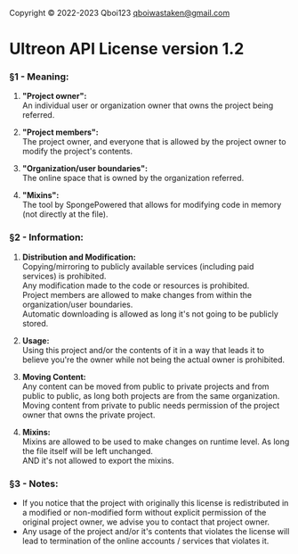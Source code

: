 Copyright © 2022-2023 Qboi123 <qboiwastaken@gmail.com>

# Ultreon API License version 1.2

### §1 - Meaning:
1. **"Project owner":**  
   An individual user or organization owner that owns the project being referred.

2. **"Project members":**  
   The project owner, and everyone that is allowed by the project owner to modify the project's contents.

3. **"Organization/user boundaries":**  
   The online space that is owned by the organization referred.

4. **"Mixins":**  
   The tool by SpongePowered that allows for modifying code in memory (not directly at the file).

### §2 - Information:
1. **Distribution and Modification:**  
   Copying/mirroring to publicly available services (including paid services) is prohibited.  
   Any modification made to the code or resources is prohibited.  
   Project members are allowed to make changes from within the organization/user boundaries.  
   Automatic downloading is allowed as long it's not going to be publicly stored.

2. **Usage:**  
   Using this project and/or the contents of it in a way that leads it to believe you're the owner while not being the actual owner is prohibited.

3. **Moving Content:**  
   Any content can be moved from public to private projects and from public to public, as long both projects are from the same organization.  
   Moving content from private to public needs permission of the project owner that owns the private project.

4. **Mixins:**  
   Mixins are allowed to be used to make changes on runtime level. As long the file itself will be left unchanged.  
   AND it's not allowed to export the mixins.

### §3 - Notes:
* If you notice that the project with originally this license is redistributed in a modified or non-modified form without explicit permission of the original project owner, we advise you to contact that project owner.
* Any usage of the project and/or it's contents that violates the license will lead to termination of the online accounts / services that violates it.  
